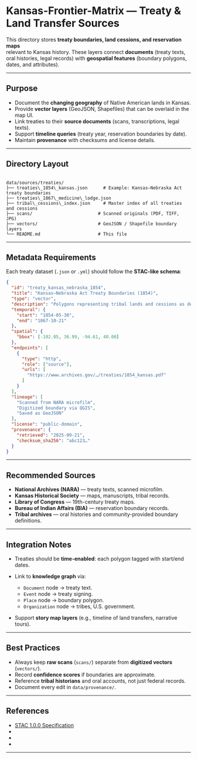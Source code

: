 # Kansas-Frontier-Matrix — Treaty & Land Transfer Sources

This directory stores **treaty boundaries, land cessions, and reservation maps**  
relevant to Kansas history. These layers connect **documents** (treaty texts, oral
histories, legal records) with **geospatial features** (boundary polygons, dates, 
and attributes).

---

## Purpose

- Document the **changing geography** of Native American lands in Kansas.
- Provide **vector layers** (GeoJSON, Shapefiles) that can be overlaid in the map UI.
- Link treaties to their **source documents** (scans, transcriptions, legal texts).
- Support **timeline queries** (treaty year, reservation boundaries by date).
- Maintain **provenance** with checksums and license details.

---

## Directory Layout

```

data/sources/treaties/
├── treaties\_1854\_kansas.json      # Example: Kansas–Nebraska Act treaty boundaries
├── treaties\_1867\_medicine\_lodge.json
├── tribal\_cessions\_index.json     # Master index of all treaties and cessions
├── scans/                         # Scanned originals (PDF, TIFF, JPG)
├── vectors/                       # GeoJSON / Shapefile boundary layers
└── README.md                      # This file

````

---

## Metadata Requirements

Each treaty dataset (`.json` or `.yml`) should follow the **STAC-like schema**:

```json
{
  "id": "treaty_kansas_nebraska_1854",
  "title": "Kansas–Nebraska Act Treaty Boundaries (1854)",
  "type": "vector",
  "description": "Polygons representing tribal lands and cessions as defined by the 1854 Kansas–Nebraska Act.",
  "temporal": {
    "start": "1854-05-30",
    "end": "1867-10-21"
  },
  "spatial": {
    "bbox": [-102.05, 36.99, -94.61, 40.00]
  },
  "endpoints": [
    {
      "type": "http",
      "role": ["source"],
      "urls": [
        "https://www.archives.gov/…/treaties/1854_kansas.pdf"
      ]
    }
  ],
  "lineage": [
    "Scanned from NARA microfilm",
    "Digitized boundary via QGIS",
    "Saved as GeoJSON"
  ],
  "license": "public-domain",
  "provenance": {
    "retrieved": "2025-09-21",
    "checksum_sha256": "abc123…"
  }
}
````

---

## Recommended Sources

* **National Archives (NARA)** — treaty texts, scanned microfilm.
* **Kansas Historical Society** — maps, manuscripts, tribal records.
* **Library of Congress** — 19th-century treaty maps.
* **Bureau of Indian Affairs (BIA)** — reservation boundary records.
* **Tribal archives** — oral histories and community-provided boundary definitions.

---

## Integration Notes

* Treaties should be **time-enabled**: each polygon tagged with start/end dates.
* Link to **knowledge graph** via:

  * `Document` node → treaty text.
  * `Event` node → treaty signing.
  * `Place` node → boundary polygon.
  * `Organization` node → tribes, U.S. government.
* Support **story map layers** (e.g., timeline of land transfers, narrative tours).

---

## Best Practices

* Always keep **raw scans** (`scans/`) separate from **digitized vectors** (`vectors/`).
* Record **confidence scores** if boundaries are approximate.
* Reference **tribal historians** and oral accounts, not just federal records.
* Document every edit in `data/provenance/`.

---

## References

* [STAC 1.0.0 Specification](https://stacspec.org/)
* [Kansas Frontier Matrix — Design Audit: Tribal Land Transfers & Treaties]: contentReference[oaicite:1]{index=1}
* [Historical Dataset Integration Report]: contentReference[oaicite:2]{index=2}
* [Kansas Historical Knowledge Hub — System Design]: contentReference[oaicite:3]{index=3}

---

